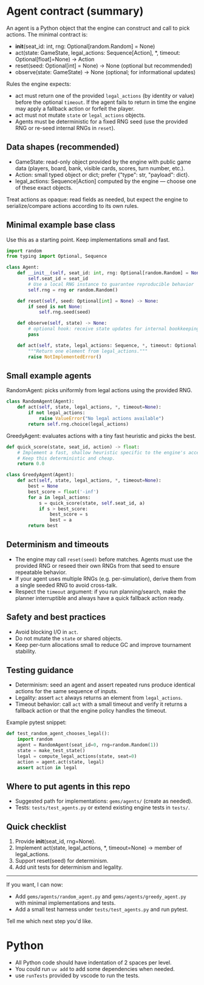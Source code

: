 <!--
Agents (AI / Bots) for the Gem-Merchant engine

This file describes a small, practical contract for implementing player agents
that the engine can call interchangeably. Keep agents simple, deterministic
(when seeded), and side-effect-free so matches and tests stay reliable.
-->

# Agent contract (summary)

An agent is a Python object that the engine can construct and call to pick
actions. The minimal contract is:

- __init__(seat_id: int, rng: Optional[random.Random] = None)
- act(state: GameState, legal_actions: Sequence[Action], *, timeout: Optional[float]=None) -> Action
- reset(seed: Optional[int] = None) -> None  (optional but recommended)
- observe(state: GameState) -> None  (optional; for informational updates)

Rules the engine expects:

- act must return one of the provided `legal_actions` (by identity or value)
    before the optional `timeout`. If the agent fails to return in time the
    engine may apply a fallback action or forfeit the player.
- act must not mutate `state` or `legal_actions` objects.
- Agents must be deterministic for a fixed RNG seed (use the provided RNG or
    re-seed internal RNGs in `reset`).

## Data shapes (recommended)

- GameState: read-only object provided by the engine with public game data
    (players, board, bank, visible cards, scores, turn number, etc.).
- Action: small typed object or dict; prefer {"type": str, "payload": dict}.
- legal_actions: Sequence[Action] computed by the engine — choose one of
    these exact objects.

Treat actions as opaque: read fields as needed, but expect the engine to
serialize/compare actions according to its own rules.

## Minimal example base class

Use this as a starting point. Keep implementations small and fast.

```python
import random
from typing import Optional, Sequence

class Agent:
    def __init__(self, seat_id: int, rng: Optional[random.Random] = None):
        self.seat_id = seat_id
        # Use a local RNG instance to guarantee reproducible behavior
        self.rng = rng or random.Random()

    def reset(self, seed: Optional[int] = None) -> None:
        if seed is not None:
            self.rng.seed(seed)

    def observe(self, state) -> None:
        # optional hook: receive state updates for internal bookkeeping
        pass

    def act(self, state, legal_actions: Sequence, *, timeout: Optional[float] = None):
        """Return one element from legal_actions."""
        raise NotImplementedError()
```

## Small example agents

RandomAgent: picks uniformly from legal actions using the provided RNG.

```python
class RandomAgent(Agent):
    def act(self, state, legal_actions, *, timeout=None):
        if not legal_actions:
            raise ValueError("No legal actions available")
        return self.rng.choice(legal_actions)
```

GreedyAgent: evaluates actions with a tiny fast heuristic and picks the best.

```python
def quick_score(state, seat_id, action) -> float:
    # Implement a fast, shallow heuristic specific to the engine's accessors.
    # Keep this deterministic and cheap.
    return 0.0

class GreedyAgent(Agent):
    def act(self, state, legal_actions, *, timeout=None):
        best = None
        best_score = float('-inf')
        for a in legal_actions:
            s = quick_score(state, self.seat_id, a)
            if s > best_score:
                best_score = s
                best = a
        return best
```

## Determinism and timeouts

- The engine may call `reset(seed)` before matches. Agents must use the
    provided RNG or reseed their own RNGs from that seed to ensure repeatable
    behavior.
- If your agent uses multiple RNGs (e.g. per-simulation), derive them from a
    single seeded RNG to avoid cross-talk.
- Respect the `timeout` argument: if you run planning/search, make the
    planner interruptible and always have a quick fallback action ready.

## Safety and best practices

- Avoid blocking I/O in `act`.
- Do not mutate the `state` or shared objects.
- Keep per-turn allocations small to reduce GC and improve tournament
    stability.

## Testing guidance

- Determinism: seed an agent and assert repeated runs produce identical
    actions for the same sequence of inputs.
- Legality: assert `act` always returns an element from `legal_actions`.
- Timeout behavior: call `act` with a small timeout and verify it returns a
    fallback action or that the engine policy handles the timeout.

Example pytest snippet:

```python
def test_random_agent_chooses_legal():
    import random
    agent = RandomAgent(seat_id=0, rng=random.Random(1))
    state = make_test_state()
    legal = compute_legal_actions(state, seat=0)
    action = agent.act(state, legal)
    assert action in legal
```

## Where to put agents in this repo

- Suggested path for implementations: `gems/agents/` (create as needed).
- Tests: `tests/test_agents.py` or extend existing engine tests in `tests/`.

## Quick checklist

1. Provide __init__(seat_id, rng=None).
2. Implement act(state, legal_actions, *, timeout=None) -> member of legal_actions.
3. Support reset(seed) for determinism.
4. Add unit tests for determinism and legality.

---

If you want, I can now:

- Add `gems/agents/random_agent.py` and `gems/agents/greedy_agent.py` with
    minimal implementations and tests.
- Add a small test harness under `tests/test_agents.py` and run pytest.

Tell me which next step you'd like.

<!--
The following instruction are written by user and should be KEPT as is.
-->
# Python
- All Python code should have indentation of 2 spaces per level.
- You could run `uv add` to add some dependencies when needed.
- use `runTests` provided by vscode to run the tests.
